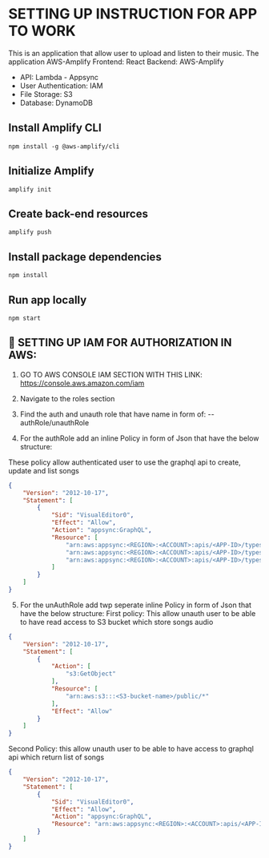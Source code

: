 # SETTING UP INSTRUCTION FOR APP TO WORK

This is an application that allow user to upload and listen to their music.
The application AWS-Amplify
Frontend: React
Backend: AWS-Amplify
+ API: Lambda - Appsync
+ User Authentication: IAM
+ File Storage: S3
+ Database: DynamoDB

## Install Amplify CLI
```
npm install -g @aws-amplify/cli
```

## Initialize Amplify
```
amplify init
```

## Create back-end resources
```
amplify push
```

## Install package dependencies
```
npm install
```

## Run app locally
```
npm start
```


## 🔑 SETTING UP IAM FOR AUTHORIZATION IN AWS:
1. GO TO AWS CONSOLE IAM SECTION WITH THIS LINK: https://console.aws.amazon.com/iam 

2. Navigate to the roles section

3. Find the auth and unauth role that have name in form of: <YourAppName>-<Number>-authRole/unauthRole

4. For the authRole add an inline Policy in form of Json that have the below structure:

These policy allow authenticated user to use the graphql api to create, update and list songs
```json
{
    "Version": "2012-10-17",
    "Statement": [
        {
            "Sid": "VisualEditor0",
            "Effect": "Allow",
            "Action": "appsync:GraphQL",
            "Resource": [
                "arn:aws:appsync:<REGION>:<ACCOUNT>:apis/<APP-ID>/types/Query/fields/listSongs",
                "arn:aws:appsync:<REGION>:<ACCOUNT>:apis/<APP-ID>/types/Mutation/fields/createSong",
                "arn:aws:appsync:<REGION>:<ACCOUNT>:apis/<APP-ID>/types/Mutation/fields/updateSong"
            ]
        }
    ]
}
```

5. For  the unAuthRole add twp seperate inline Policy in form of Json that have the below structure:
First policy: This allow unauth user to be able to have read access to S3 bucket which store songs audio
```json
{
    "Version": "2012-10-17",
    "Statement": [
        {
            "Action": [
                "s3:GetObject"
            ],
            "Resource": [
                "arn:aws:s3:::<S3-bucket-name>/public/*"
            ],
            "Effect": "Allow"
        }
    ]
}
```

Second Policy: this allow unauth user to be able to have access to graphql api which return list of songs

```json
{
    "Version": "2012-10-17",
    "Statement": [
        {
            "Sid": "VisualEditor0",
            "Effect": "Allow",
            "Action": "appsync:GraphQL",
            "Resource": "arn:aws:appsync:<REGION>:<ACCOUNT>:apis/<APP-ID>/types/Query/fields/listSongs"
        }
    ]
}
```

